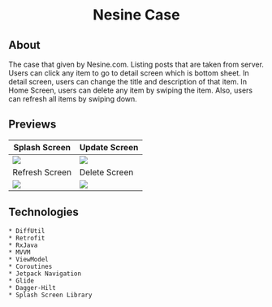 <h1 align="center">
  Nesine Case
</h1>

## About
The case that given by Nesine.com. Listing posts that are taken from server. Users can click any item to go to detail screen which is bottom sheet. In detail screen, users can change the title and description of that item. In Home Screen, users can delete any item by swiping the item. Also, users can refresh all items by swiping down.

## Previews
| Splash Screen | Update Screen |
| --- | --- |
| ![](https://media.giphy.com/media/XO1I1uohon9gqc4KkG/giphy.gif) | ![](https://media.giphy.com/media/BNvzwlpJQSAvxedDQQ/giphy.gif) |
| Refresh Screen | Delete Screen | --- |
| ![](https://media.giphy.com/media/zuR5NAJzYU5AuuxKoK/giphy.gif) | ![](https://media.giphy.com/media/k03dYXrbn3ZoUub0cJ/giphy.gif) |

## Technologies
    * DiffUtil
    * Retrofit
    * RxJava
    * MVVM 
    * ViewModel
    * Coroutines
    * Jetpack Navigation
    * Glide
    * Dagger-Hilt
    * Splash Screen Library
